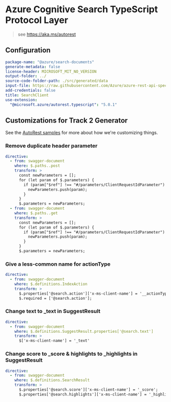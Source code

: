 # Azure Cognitive Search TypeScript Protocol Layer

> see https://aka.ms/autorest

## Configuration

```yaml
package-name: "@azure/search-documents"
generate-metadata: false
license-header: MICROSOFT_MIT_NO_VERSION
output-folder: ../
source-code-folder-path: ./src/generated/data
input-file: https://raw.githubusercontent.com/Azure/azure-rest-api-specs/master/specification/search/data-plane/Azure.Search/preview/2020-06-30/searchindex.json
add-credentials: false
title: SearchClient
use-extension:
  "@microsoft.azure/autorest.typescript": "5.0.1"
```

## Customizations for Track 2 Generator

See the [AutoRest samples](https://github.com/Azure/autorest/tree/master/Samples/3b-custom-transformations)
for more about how we're customizing things.

### Remove duplicate header parameter

```yaml
directive:
  - from: swagger-document
    where: $.paths..post
    transform: >
      const newParameters = [];
      for (let param of $.parameters) {
        if (param["$ref"] !== "#/parameters/ClientRequestIdParameter") {
          newParameters.push(param);
        }
      }
      $.parameters = newParameters;
  - from: swagger-document
    where: $.paths..get
    transform: >
      const newParameters = [];
      for (let param of $.parameters) {
        if (param["$ref"] !== "#/parameters/ClientRequestIdParameter") {
          newParameters.push(param);
        }
      }
      $.parameters = newParameters;
```

### Give a less-common name for actionType

```yaml
directive:
  - from: swagger-document
    where: $.definitions.IndexAction
    transform: >
      $.properties['@search.action']['x-ms-client-name'] = '__actionType';
      $.required = ['@search.action'];
```


### Change text to _text in SuggestResult

```yaml
directive:
  - from: swagger-document
    where: $.definitions.SuggestResult.properties['@search.text']
    transform: >
      $['x-ms-client-name'] = '_text'
```

### Change score to _score & highlights to _highlights in SuggestResult

```yaml
directive:
  - from: swagger-document
    where: $.definitions.SearchResult
    transform: >
      $.properties['@search.score']['x-ms-client-name'] = '_score';
      $.properties['@search.highlights']['x-ms-client-name'] = '_highlights';
```
